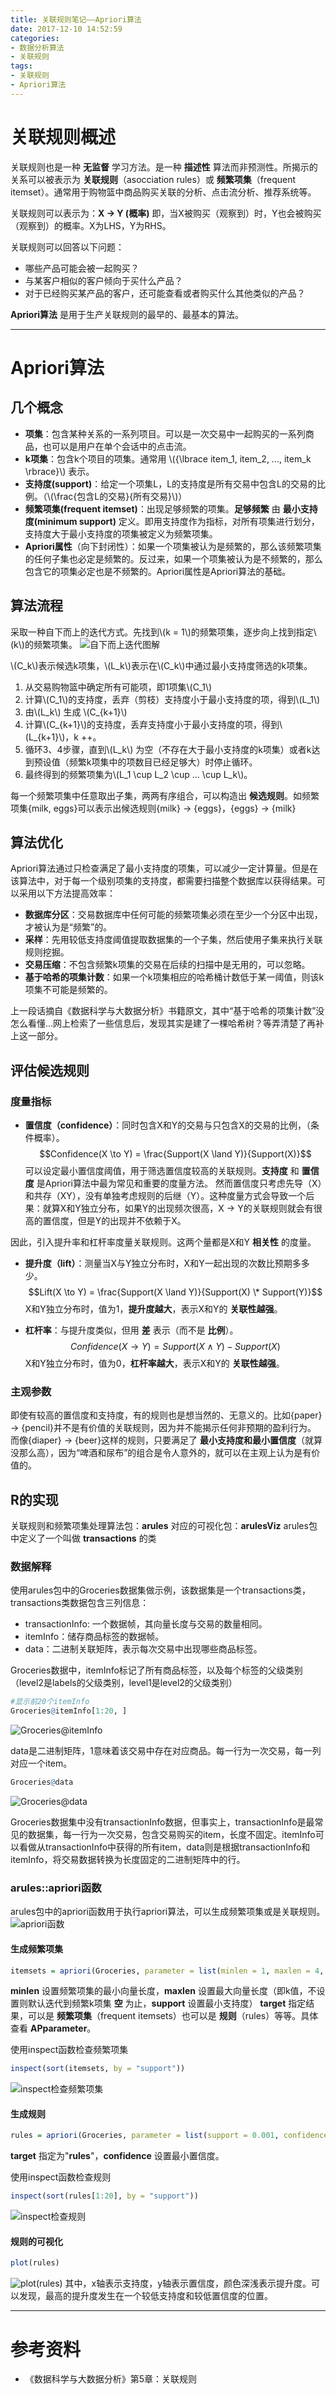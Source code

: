 ```yaml
---
title: 关联规则笔记——Apriori算法
date: 2017-12-10 14:52:59
categories:
- 数据分析算法
- 关联规则
tags:
- 关联规则
- Apriori算法
---
```

<script src='http://cdn.mathjax.org/mathjax/latest/MathJax.js?config=default'></script>
# 关联规则概述
关联规则也是一种 **无监督** 学习方法。是一种 **描述性** 算法而非预测性。所揭示的关系可以被表示为 **关联规则**（asocciation rules）或 **频繁项集**（frequent itemset）。通常用于购物篮中商品购买关联的分析、点击流分析、推荐系统等。

关联规则可以表示为：**X → Y (概率)**
即，当X被购买（观察到）时，Y也会被购买（观察到）的概率。X为LHS，Y为RHS。

关联规则可以回答以下问题：
- 哪些产品可能会被一起购买？
- 与某客户相似的客户倾向于买什么产品？
- 对于已经购买某产品的客户，还可能查看或者购买什么其他类似的产品？

**Apriori算法** 是用于生产关联规则的最早的、最基本的算法。

---

# Apriori算法
## 几个概念
- **项集**：包含某种关系的一系列项目。可以是一次交易中一起购买的一系列商品，也可以是用户在单个会话中的点击流。
- **k项集**：包含k个项目的项集。通常用 \\({\lbrace item_1, item_2, ..., item_k \rbrace}\\) 表示。
- **支持度(support)**：给定一个项集L，L的支持度是所有交易中包含L的交易的比例。（\\(\frac{包含L的交易}{所有交易}\\)）
- **频繁项集(frequent itemset)**：出现足够频繁的项集。**足够频繁** 由 **最小支持度(minimum support)** 定义。即用支持度作为指标，对所有项集进行划分，支持度大于最小支持度的项集被定义为频繁项集。
- **Apriori属性**（向下封闭性）：如果一个项集被认为是频繁的，那么该频繁项集的任何子集也必定是频繁的。反过来，如果一个项集被认为是不频繁的，那么包含它的项集必定也是不频繁的。Apriori属性是Apriori算法的基础。

## 算法流程
采取一种自下而上的迭代方式。先找到\\(k = 1\\)的频繁项集，逐步向上找到指定\\(k\\)的频繁项集。
![自下而上迭代图解](/images/post/asocciation/自下而上迭代图解.png)

\\(C_k\\)表示候选k项集，\\(L_k\\)表示在\\(C_k\\)中通过最小支持度筛选的k项集。
1. 从交易购物篮中确定所有可能项，即1项集\\(C_1\\)
2. 计算\\(C_1\\)的支持度，丢弃（剪枝）支持度小于最小支持度的项，得到\\(L_1\\)
3. 由\\(L\_k\\) 生成 \\(C\_{k+1}\\)
4. 计算\\(C\_{k+1}\\)的支持度，丢弃支持度小于最小支持度的项，得到\\(L\_{k+1}\\)，k ++。
5. 循环3、4步骤，直到\\(L_k\\) 为空（不存在大于最小支持度的k项集）或者k达到预设值（频繁k项集中的项数目已经足够大）时停止循环。
6. 最终得到的频繁项集为\\(L_1 \cup L_2 \cup ... \cup L_k\\)。

每一个频繁项集中任意取出子集，两两有序组合，可以构造出 **候选规则**。如频繁项集{milk, eggs}可以表示出候选规则{milk} → {eggs}，{eggs} → {milk}

## 算法优化
Apriori算法通过只检查满足了最小支持度的项集，可以减少一定计算量。但是在该算法中，对于每一个级别项集的支持度，都需要扫描整个数据库以获得结果。可以采用以下方法提高效率：
- **数据库分区**：交易数据库中任何可能的频繁项集必须在至少一个分区中出现，才被认为是“频繁”的。
- **采样**：先用较低支持度阈值提取数据集的一个子集，然后使用子集来执行关联规则挖掘。
- **交易压缩**：不包含频繁k项集的交易在后续的扫描中是无用的，可以忽略。
- **基于哈希的项集计数**：如果一个k项集相应的哈希桶计数低于某一阈值，则该k项集不可能是频繁的。

上一段话摘自《数据科学与大数据分析》书籍原文，其中“基于哈希的项集计数”没怎么看懂…网上检索了一些信息后，发现其实是建了一棵哈希树？等弄清楚了再补上这一部分。

## 评估候选规则
### 度量指标
- **置信度（confidence）**：同时包含X和Y的交易与只包含X的交易的比例，（条件概率）。
$$Confidence(X \to Y) = \frac{Support(X \land Y)}{Support(X)}$$
可以设定最小置信度阈值，用于筛选置信度较高的关联规则。**支持度** 和 **置信度** 是Apriori算法中最为常见和重要的度量方法。
然而置信度只考虑先导（X）和共存（XY），没有单独考虑规则的后继（Y）。这种度量方式会导致一个后果：就算X和Y独立分布，如果Y的出现频次很高，X → Y的关联规则就会有很高的置信度，但是Y的出现并不依赖于X。

因此，引入提升率和杠杆率度量关联规则。这两个量都是X和Y **相关性** 的度量。

- **提升度（lift）**：测量当X与Y独立分布时，X和Y一起出现的次数比预期多多少。
$$Lift(X \to Y) = \frac{Support(X \land Y)}{Support(X) \* Support(Y)}$$
X和Y独立分布时，值为1，**提升度越大**，表示X和Y的 **关联性越强**。

- **杠杆率**：与提升度类似，但用 **差** 表示（而不是 **比例**）。
$$Confidence(X \to Y) = {Support(X \land Y)} - {Support(X)}$$
X和Y独立分布时，值为0，**杠杆率越大**，表示X和Y的 **关联性越强**。

### 主观参数
即使有较高的置信度和支持度，有的规则也是想当然的、无意义的。比如{paper} → {pencil}并不是有价值的关联规则，因为并不能揭示任何非预期的盈利行为。
而像{diaper} → {beer}这样的规则，只要满足了 **最小支持度和最小置信度**（就算没那么高），因为“啤酒和尿布”的组合是令人意外的，就可以在主观上认为是有价值的。

## R的实现
关联规则和频繁项集处理算法包：**arules**
对应的可视化包：**arulesViz**
arules包中定义了一个叫做 **transactions** 的类

### 数据解释
使用arules包中的Groceries数据集做示例，该数据集是一个transactions类，transactions类数据包含三列信息：
- transactionInfo: 一个数据帧，其向量长度与交易的数量相同。
- itemInfo：储存商品标签的数据帧。
- data：二进制关联矩阵，表示每次交易中出现哪些商品标签。

Groceries数据中，itemInfo标记了所有商品标签，以及每个标签的父级类别（level2是labels的父级类别，level1是level2的父级类别）
```r
#显示前20个itemInfo
Groceries@itemInfo[1:20, ]
```
![Groceries@itemInfo](/images/post/asocciation/Groceries@itemInfo.png)

data是二进制矩阵，1意味着该交易中存在对应商品。每一行为一次交易，每一列对应一个item。
```r
Groceries@data
```
![Groceries@data](/images/post/asocciation/Groceries@data.png)

Groceries数据集中没有transactionInfo数据，但事实上，transactionInfo是最常见的数据集，每一行为一次交易，包含交易购买的item，长度不固定。itemInfo可以看做从transactionInfo中获得的所有item，data则是根据transactionInfo和itemInfo，将交易数据转换为长度固定的二进制矩阵中的行。

### arules::apriori函数
arules包中的apriori函数用于执行apriori算法，可以生成频繁项集或是关联规则。
![apriori函数](/images/post/asocciation/apriori函数.png)

#### 生成频繁项集
```r
itemsets = apriori(Groceries, parameter = list(minlen = 1, maxlen = 4, support = 0.02, target = "frequent itemsets"))
```
**minlen** 设置频繁项集的最小向量长度，**maxlen** 设置最大向量长度（即k值，不设置则默认迭代到频繁k项集 **空** 为止，**support** 设置最小支持度）
**target** 指定结果，可以是 **频繁项集**（frequent itemsets）也可以是 **规则**（rules）等等。具体查看 **APparameter**。

使用inspect函数检查频繁项集
```r
inspect(sort(itemsets, by = "support"))
```
![inspect检查频繁项集](/images/post/asocciation/inspect检查频繁项集.png)

#### 生成规则
```r
rules = apriori(Groceries, parameter = list(support = 0.001, confidence = 0.6, target = "rules"))
```
**target** 指定为"**rules**"，**confidence** 设置最小置信度。

使用inspect函数检查规则
```r
inspect(sort(rules[1:20], by = "support"))
```
![inspect检查规则](/images/post/asocciation/inspect检查规则.png)

#### 规则的可视化
```r
plot(rules)
```
![plot(rules)](/images/post/asocciation/plot_rules.png)
其中，x轴表示支持度，y轴表示置信度，颜色深浅表示提升度。可以发现，最高的提升度发生在一个较低支持度和较低置信度的位置。

---

# 参考资料
- 《数据科学与大数据分析》第5章：关联规则

